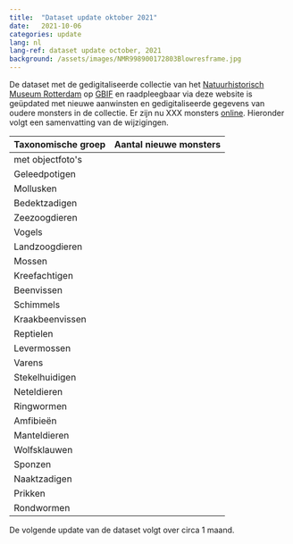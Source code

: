 ```yaml
---
title:  "Dataset update oktober 2021"
date:   2021-10-06
categories: update
lang: nl
lang-ref: dataset update october, 2021
background: /assets/images/NMR998900172803Blowresframe.jpg
---
```


De dataset met de gedigitaliseerde collectie van het [Natuurhistorisch Museum Rotterdam](https://www.hetnatuurhistorisch.nl/) op [GBIF](https://www.gbif.org/) en raadpleegbaar via deze website is geüpdated met nieuwe aanwinsten en gedigitaliseerde gegevens van oudere monsters in de collectie. Er zijn nu XXX monsters [online](https://hp-nhm-rotterdam.gbif-staging.org/nl/data.html). Hieronder volgt een samenvatting van de wijzigingen. 

Taxonomische groep | Aantal nieuwe monsters
---------- | ----------  
met objectfoto's | 
Geleedpotigen | 
Mollusken | 
Bedektzadigen | 
Zeezoogdieren | 
Vogels | 
Landzoogdieren | 
Mossen | 
Kreefachtigen | 
Beenvissen | 
Schimmels | 
Kraakbeenvissen | 
Reptielen | 
Levermossen | 
Varens | 
Stekelhuidigen | 
Neteldieren | 
Ringwormen | 
Amfibieën | 
Manteldieren | 
Wolfsklauwen | 
Sponzen | 
Naaktzadigen | 
Prikken | 
Rondwormen | 

De volgende update van de dataset volgt over circa 1 maand.
